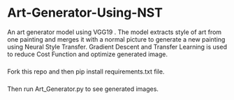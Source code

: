 # Art-Generator-Using-NST
An art generator model using VGG19 . The model extracts style of art from one painting and merges it with a normal picture to generate a new painting using Neural Style Transfer. Gradient Descent and Transfer Learning is used to reduce Cost Function and optimize generated image.
###
Fork this repo and then pip install requirements.txt file.
###
Then run Art_Generator.py to see generated images.
